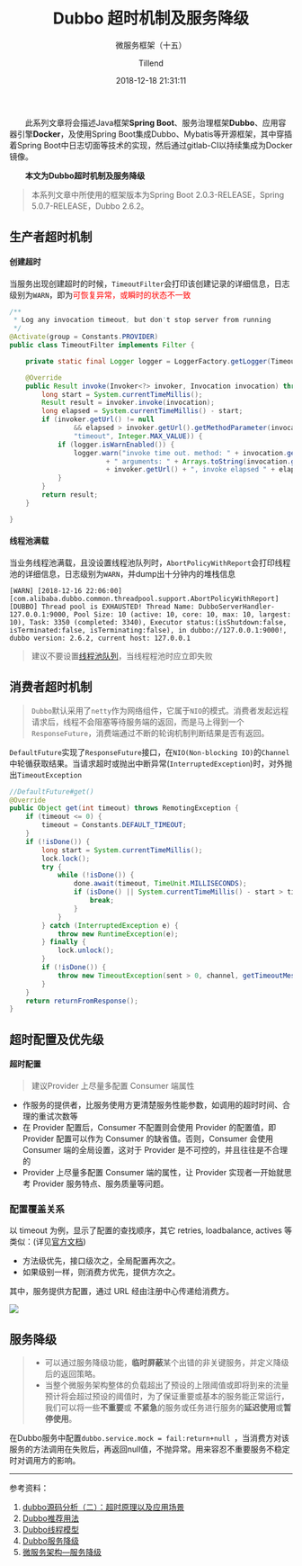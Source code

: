 ﻿---
layout:     post
title:      "Dubbo 超时机制及服务降级"
subtitle:   "微服务框架（十五）"
date:       2018-12-18 21:31:11
author:     "Tillend"
catalog:      true
header-img: "img/post-bg-alitrip.jpg"
tags:
    - Dubbo
    - Filter
---

　　此系列文章将会描述Java框架**Spring Boot**、服务治理框架**Dubbo**、应用容器引擎**Docker**，及使用Spring Boot集成Dubbo、Mybatis等开源框架，其中穿插着Spring Boot中日志切面等技术的实现，然后通过gitlab-CI以持续集成为Docker镜像。 

　　**本文为Dubbo超时机制及服务降级**

> 本系列文章中所使用的框架版本为Spring Boot 2.0.3-RELEASE，Spring 5.0.7-RELEASE，Dubbo 2.6.2。

## 生产者超时机制

#### 创建超时

当服务出现创建超时的时候，`TimeoutFilter`会打印该创建记录的详细信息，日志级别为`WARN`，即为<font color="red">可恢复异常，或瞬时的状态不一致
</font>

```java
/**
 * Log any invocation timeout, but don't stop server from running
 */
@Activate(group = Constants.PROVIDER)
public class TimeoutFilter implements Filter {

    private static final Logger logger = LoggerFactory.getLogger(TimeoutFilter.class);

    @Override
    public Result invoke(Invoker<?> invoker, Invocation invocation) throws RpcException {
        long start = System.currentTimeMillis();
        Result result = invoker.invoke(invocation);
        long elapsed = System.currentTimeMillis() - start;
        if (invoker.getUrl() != null
                && elapsed > invoker.getUrl().getMethodParameter(invocation.getMethodName(),
                "timeout", Integer.MAX_VALUE)) {
            if (logger.isWarnEnabled()) {
                logger.warn("invoke time out. method: " + invocation.getMethodName()
                        + " arguments: " + Arrays.toString(invocation.getArguments()) + " , url is "
                        + invoker.getUrl() + ", invoke elapsed " + elapsed + " ms.");
            }
        }
        return result;
    }

}
```

#### 线程池满载

当业务线程池满载，且没设置线程池队列时，`AbortPolicyWithReport`会打印线程池的详细信息，日志级别为`WARN`，并dump出十分钟内的堆栈信息

```
[WARN] [2018-12-16 22:06:00][com.alibaba.dubbo.common.threadpool.support.AbortPolicyWithReport] [DUBBO] Thread pool is EXHAUSTED! Thread Name: DubboServerHandler-127.0.0.1:9000, Pool Size: 10 (active: 10, core: 10, max: 10, largest: 10), Task: 3350 (completed: 3340), Executor status:(isShutdown:false, isTerminated:false, isTerminating:false), in dubbo://127.0.0.1:9000!, dubbo version: 2.6.2, current host: 127.0.0.1
```

> 建议不要设置[线程池队列](http://dubbo.apache.org/zh-cn/docs/user/references/xml/dubbo-protocol.html)，当线程程池时应立即失败


## 消费者超时机制

>  `Dubbo`默认采用了`netty`作为网络组件，它属于`NIO`的模式。消费者发起远程请求后，线程不会阻塞等待服务端的返回，而是马上得到一个`ResponseFuture`，消费端通过不断的轮询机制判断结果是否有返回。

`DefaultFuture`实现了`ResponseFuture`接口，在`NIO(Non-blocking IO)`的`Channel`中轮循获取结果。当请求超时或抛出中断异常(`InterruptedException`)时，对外抛出`TimeoutException`


```java
//DefaultFuture#get()
@Override
public Object get(int timeout) throws RemotingException {
    if (timeout <= 0) {
        timeout = Constants.DEFAULT_TIMEOUT;
    }
    if (!isDone()) {
        long start = System.currentTimeMillis();
        lock.lock();
        try {
            while (!isDone()) {
                done.await(timeout, TimeUnit.MILLISECONDS);
                if (isDone() || System.currentTimeMillis() - start > timeout) {
                    break;
                }
            }
        } catch (InterruptedException e) {
            throw new RuntimeException(e);
        } finally {
            lock.unlock();
        }
        if (!isDone()) {
            throw new TimeoutException(sent > 0, channel, getTimeoutMessage(false));
        }
    }
    return returnFromResponse();
}
```

## 超时配置及优先级

#### 超时配置

> 建议Provider 上尽量多配置 Consumer 端属性

- 作服务的提供者，比服务使用方更清楚服务性能参数，如调用的超时时间、合理的重试次数等
- 在 Provider 配置后，Consumer 不配置则会使用 Provider 的配置值，即 Provider 配置可以作为 Consumer 的缺省值。否则，Consumer 会使用 Consumer 端的全局设置，这对于 Provider 是不可控的，并且往往是不合理的
- Provider 上尽量多配置 Consumer 端的属性，让 Provider 实现者一开始就思考 Provider 服务特点、服务质量等问题。

### 配置覆盖关系
以 timeout 为例，显示了配置的查找顺序，其它 retries, loadbalance, actives 等类似：(详见[官方文档](http://dubbo.apache.org/zh-cn/docs/user/configuration/xml.html))

- 方法级优先，接口级次之，全局配置再次之。
- 如果级别一样，则消费方优先，提供方次之。

其中，服务提供方配置，通过 URL 经由注册中心传递给消费方。

![](http://dubbo.apache.org/docs/zh-cn/user/sources/images/dubbo-config-override.jpg)

## 服务降级

> - 可以通过服务降级功能，**临时屏蔽**某个出错的非关键服务，并定义降级后的返回策略。
> - 当整个微服务架构整体的负载超出了预设的上限阈值或即将到来的流量预计将会超过预设的阈值时，为了保证重要或基本的服务能正常运行，我们可以将一些**不重要**或 **不紧急**的服务或任务进行服务的**延迟使用**或**暂停使用**。

在Dubbo服务中配置`dubbo.service.mock = fail:return+null `，当消费方对该服务的方法调用在失败后，再返回null值，不抛异常。用来容忍不重要服务不稳定时对调用方的影响。


---
参考资料：    
1. [dubbo源码分析（二）：超时原理以及应用场景](http://www.cnblogs.com/ASPNET2008/p/7292472.html)
2. [Dubbo推荐用法](http://dubbo.apache.org/zh-cn/docs/user/recommend.html)
3. [Dubbo线程模型](http://dubbo.apache.org/zh-cn/docs/user/demos/thread-model.html)
4. [Dubbo服务降级](http://dubbo.apache.org/zh-cn/docs/user/demos/service-downgrade.html)
5. [微服务架构—服务降级](https://baijiahao.baidu.com/s?id=1607017969929896292&wfr=spider&for=pc)
